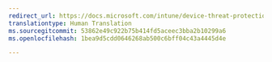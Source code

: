 ```yaml
---
redirect_url: https://docs.microsoft.com/intune/device-threat-protection-apps
translationtype: Human Translation
ms.sourcegitcommit: 53862e49c922b75b414fd5aceec3bba2b10299a6
ms.openlocfilehash: 1bea9d5cdd0646268ab500c6bff04c43a4445d4e

---
```




<!--HONumber=Jan17_HO2-->


